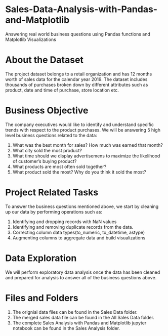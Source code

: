 # Sales-Data-Analysis-with-Pandas-and-Matplotlib
Answering real world business questions using Pandas functions and Matplotlib Visualizations

# About the Dataset
The project dataset belongs to a retail organization and has 12 months worth of sales data for the calendar year 2019. The dataset includes thousands of purchases broken down by different attributes such as product, date and time of purchase, store location etc. 

# Business Objective
The company executives would like to identify and understand specific trends with respect to the product purchases. We will be answering 5 high level business questions related to the data:

  1. What was the best month for sales? How much was earned that month?
  2. What city sold the most product?
  3. What time should we display advertisemens to maximize the likelihood of customer’s buying product?
  4. What products are most often sold together?
  5. What product sold the most? Why do you think it sold the most?

# Project Related Tasks
To answer the business questions mentioned above, we start by cleaning up our data by performing operations such as:
  1. Identifying and dropping records with NaN values
  2. Identifying and removing duplicate records from the data. 
  3. Correcting column data types(to_numeric, to_datetime, astype)
  4. Augmenting columns to aggregate data and build visualizations 

# Data Exploration 
We will perform exploratory data analysis once the data has been cleaned and prepared for analysis to answer all of the business questions above. 

# Files and Folders
  1. The orignial data files can be found in the Sales Data folder. 
  2. The merged sales data file can be found in the All Sales Data folder. 
  3. The complete Sales Analysis with Pandas and Matplotlib jupyter notebook can be found in the Sales Analysis folder. 
  
